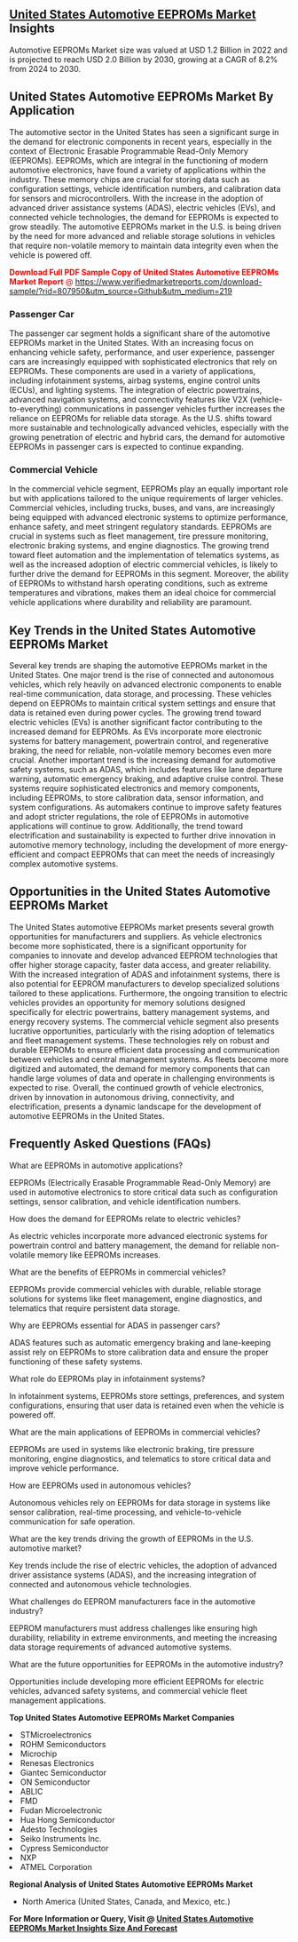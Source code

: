 <h2><a href="https://www.verifiedmarketreports.com/download-sample/?rid=807950&amp;utm_source=Github&amp;utm_medium=219" target="_blank">United States Automotive EEPROMs Market</a> Insights</h2><p>Automotive EEPROMs Market size was valued at USD 1.2 Billion in 2022 and is projected to reach USD 2.0 Billion by 2030, growing at a CAGR of 8.2% from 2024 to 2030.</p><p><h2>United States Automotive EEPROMs Market By Application</h2> The automotive sector in the United States has seen a significant surge in the demand for electronic components in recent years, especially in the context of Electronic Erasable Programmable Read-Only Memory (EEPROMs). EEPROMs, which are integral in the functioning of modern automotive electronics, have found a variety of applications within the industry. These memory chips are crucial for storing data such as configuration settings, vehicle identification numbers, and calibration data for sensors and microcontrollers. With the increase in the adoption of advanced driver assistance systems (ADAS), electric vehicles (EVs), and connected vehicle technologies, the demand for EEPROMs is expected to grow steadily. The automotive EEPROMs market in the U.S. is being driven by the need for more advanced and reliable storage solutions in vehicles that require non-volatile memory to maintain data integrity even when the vehicle is powered off. <p><span class=""><span style="color: #ff0000;"><strong>Download Full PDF Sample Copy of United States Automotive EEPROMs Market Report</strong> @ </span><a href="https://www.verifiedmarketreports.com/download-sample/?rid=807950&amp;utm_source=Github&amp;utm_medium=219" target="_blank">https://www.verifiedmarketreports.com/download-sample/?rid=807950&amp;utm_source=Github&amp;utm_medium=219</a></span></p> <h3>Passenger Car</h3> The passenger car segment holds a significant share of the automotive EEPROMs market in the United States. With an increasing focus on enhancing vehicle safety, performance, and user experience, passenger cars are increasingly equipped with sophisticated electronics that rely on EEPROMs. These components are used in a variety of applications, including infotainment systems, airbag systems, engine control units (ECUs), and lighting systems. The integration of electric powertrains, advanced navigation systems, and connectivity features like V2X (vehicle-to-everything) communications in passenger vehicles further increases the reliance on EEPROMs for reliable data storage. As the U.S. shifts toward more sustainable and technologically advanced vehicles, especially with the growing penetration of electric and hybrid cars, the demand for automotive EEPROMs in passenger cars is expected to continue expanding. <h3>Commercial Vehicle</h3> In the commercial vehicle segment, EEPROMs play an equally important role but with applications tailored to the unique requirements of larger vehicles. Commercial vehicles, including trucks, buses, and vans, are increasingly being equipped with advanced electronic systems to optimize performance, enhance safety, and meet stringent regulatory standards. EEPROMs are crucial in systems such as fleet management, tire pressure monitoring, electronic braking systems, and engine diagnostics. The growing trend toward fleet automation and the implementation of telematics systems, as well as the increased adoption of electric commercial vehicles, is likely to further drive the demand for EEPROMs in this segment. Moreover, the ability of EEPROMs to withstand harsh operating conditions, such as extreme temperatures and vibrations, makes them an ideal choice for commercial vehicle applications where durability and reliability are paramount. <h2>Key Trends in the United States Automotive EEPROMs Market</h2> Several key trends are shaping the automotive EEPROMs market in the United States. One major trend is the rise of connected and autonomous vehicles, which rely heavily on advanced electronic components to enable real-time communication, data storage, and processing. These vehicles depend on EEPROMs to maintain critical system settings and ensure that data is retained even during power cycles. The growing trend toward electric vehicles (EVs) is another significant factor contributing to the increased demand for EEPROMs. As EVs incorporate more electronic systems for battery management, powertrain control, and regenerative braking, the need for reliable, non-volatile memory becomes even more crucial. Another important trend is the increasing demand for automotive safety systems, such as ADAS, which includes features like lane departure warning, automatic emergency braking, and adaptive cruise control. These systems require sophisticated electronics and memory components, including EEPROMs, to store calibration data, sensor information, and system configurations. As automakers continue to improve safety features and adopt stricter regulations, the role of EEPROMs in automotive applications will continue to grow. Additionally, the trend toward electrification and sustainability is expected to further drive innovation in automotive memory technology, including the development of more energy-efficient and compact EEPROMs that can meet the needs of increasingly complex automotive systems. <h2>Opportunities in the United States Automotive EEPROMs Market</h2> The United States automotive EEPROMs market presents several growth opportunities for manufacturers and suppliers. As vehicle electronics become more sophisticated, there is a significant opportunity for companies to innovate and develop advanced EEPROM technologies that offer higher storage capacity, faster data access, and greater reliability. With the increased integration of ADAS and infotainment systems, there is also potential for EEPROM manufacturers to develop specialized solutions tailored to these applications. Furthermore, the ongoing transition to electric vehicles provides an opportunity for memory solutions designed specifically for electric powertrains, battery management systems, and energy recovery systems. The commercial vehicle segment also presents lucrative opportunities, particularly with the rising adoption of telematics and fleet management systems. These technologies rely on robust and durable EEPROMs to ensure efficient data processing and communication between vehicles and central management systems. As fleets become more digitized and automated, the demand for memory components that can handle large volumes of data and operate in challenging environments is expected to rise. Overall, the continued growth of vehicle electronics, driven by innovation in autonomous driving, connectivity, and electrification, presents a dynamic landscape for the development of automotive EEPROMs in the United States. <h2>Frequently Asked Questions (FAQs)</h2> <p>What are EEPROMs in automotive applications?</p> <p>EEPROMs (Electrically Erasable Programmable Read-Only Memory) are used in automotive electronics to store critical data such as configuration settings, sensor calibration, and vehicle identification numbers.</p> <p>How does the demand for EEPROMs relate to electric vehicles?</p> <p>As electric vehicles incorporate more advanced electronic systems for powertrain control and battery management, the demand for reliable non-volatile memory like EEPROMs increases.</p> <p>What are the benefits of EEPROMs in commercial vehicles?</p> <p>EEPROMs provide commercial vehicles with durable, reliable storage solutions for systems like fleet management, engine diagnostics, and telematics that require persistent data storage.</p> <p>Why are EEPROMs essential for ADAS in passenger cars?</p> <p>ADAS features such as automatic emergency braking and lane-keeping assist rely on EEPROMs to store calibration data and ensure the proper functioning of these safety systems.</p> <p>What role do EEPROMs play in infotainment systems?</p> <p>In infotainment systems, EEPROMs store settings, preferences, and system configurations, ensuring that user data is retained even when the vehicle is powered off.</p> <p>What are the main applications of EEPROMs in commercial vehicles?</p> <p>EEPROMs are used in systems like electronic braking, tire pressure monitoring, engine diagnostics, and telematics to store critical data and improve vehicle performance.</p> <p>How are EEPROMs used in autonomous vehicles?</p> <p>Autonomous vehicles rely on EEPROMs for data storage in systems like sensor calibration, real-time processing, and vehicle-to-vehicle communication for safe operation.</p> <p>What are the key trends driving the growth of EEPROMs in the U.S. automotive market?</p> <p>Key trends include the rise of electric vehicles, the adoption of advanced driver assistance systems (ADAS), and the increasing integration of connected and autonomous vehicle technologies.</p> <p>What challenges do EEPROM manufacturers face in the automotive industry?</p> <p>EEPROM manufacturers must address challenges like ensuring high durability, reliability in extreme environments, and meeting the increasing data storage requirements of advanced automotive systems.</p> <p>What are the future opportunities for EEPROMs in the automotive industry?</p> <p>Opportunities include developing more efficient EEPROMs for electric vehicles, advanced safety systems, and commercial vehicle fleet management applications.</p> </p><p><strong>Top United States Automotive EEPROMs Market Companies</strong></p><div data-test-id=""><p><li>STMicroelectronics</li><li> ROHM Semiconductors</li><li> Microchip</li><li> Renesas Electronics</li><li> Giantec Semiconductor</li><li> ON Semiconductor</li><li> ABLIC</li><li> FMD</li><li> Fudan Microelectronic</li><li> Hua Hong Semiconductor</li><li> Adesto Technologies</li><li> Seiko Instruments Inc.</li><li> Cypress Semiconductor</li><li> NXP</li><li> ATMEL Corporation</li></p><div><strong>Regional Analysis of&nbsp;United States Automotive EEPROMs Market</strong></div><ul><li dir="ltr"><p dir="ltr">North America&nbsp;(United States, Canada, and Mexico, etc.)</p></li></ul><p><strong>For More Information or Query, Visit @&nbsp;</strong><strong><a href="https://www.verifiedmarketreports.com/product/automotive-eeproms-market/?utm_source=Github&amp;utm_medium=219" target="_blank">United States Automotive EEPROMs Market Insights Size And Forecast</a></strong></p></div>
